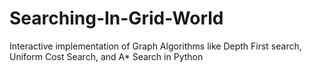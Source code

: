 # Searching-In-Grid-World
Interactive implementation of Graph Algorithms like Depth First search, Uniform Cost Search, and A* Search in Python
